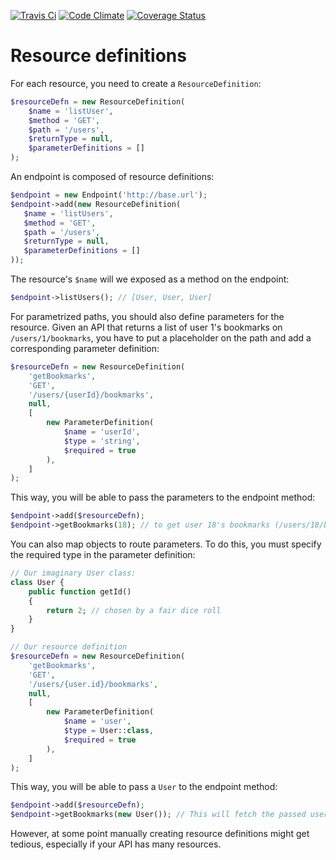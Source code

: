 [![Travis Ci](https://travis-ci.org/kix/apiranha.svg?branch=master)](https://travis-ci.org/Fakerino/Fakerino)
[![Code Climate](https://codeclimate.com/github/kix/apiranha/badges/gpa.svg)](https://codeclimate.com/github/kix/apiranha)
[![Coverage Status](https://coveralls.io/repos/github/kix/apiranha/badge.svg?branch=master)](https://coveralls.io/github/kix/apiranha?branch=master)

# Resource definitions

For each resource, you need to create a `ResourceDefinition`:

```php
$resourceDefn = new ResourceDefinition(
    $name = 'listUser',
    $method = 'GET',
    $path = '/users',
    $returnType = null,
    $parameterDefinitions = []
); 
```

An endpoint is composed of resource definitions:

```php
$endpoint = new Endpoint('http://base.url');
$endpoint->add(new ResourceDefinition(
   $name = 'listUsers',
   $method = 'GET',
   $path = '/users',
   $returnType = null,
   $parameterDefinitions = []
));
```

The resource's `$name` will we exposed as a method on the endpoint:

```php
$endpoint->listUsers(); // [User, User, User]
```

For parametrized paths, you should also define parameters for the resource. Given an API that returns a list of user 1's
bookmarks on `/users/1/bookmarks`, you have to put a placeholder on the path and add a corresponding parameter definition:

```php
$resourceDefn = new ResourceDefinition(
    'getBookmarks',
    'GET',
    '/users/{userId}/bookmarks',
    null,
    [
        new ParameterDefinition(
            $name = 'userId',
            $type = 'string',
            $required = true
        ),
    ]
);
```

This way, you will be able to pass the parameters to the endpoint method:

```php
$endpoint->add($resourceDefn);
$endpoint->getBookmarks(18); // to get user 18's bookmarks (/users/18/bookmarks)
```

You can also map objects to route parameters. To do this, you must specify the required type in the parameter definition:

```php
// Our imaginary User class:
class User {
    public function getId()
    {
        return 2; // chosen by a fair dice roll
    }
}

// Our resource definition
$resourceDefn = new ResourceDefinition(
    'getBookmarks',
    'GET',
    '/users/{user.id}/bookmarks',
    null,
    [
        new ParameterDefinition(
            $name = 'user',
            $type = User::class,
            $required = true
        ),
    ]
);
```

This way, you will be able to pass a `User` to the endpoint method:

```php
$endpoint->add($resourceDefn);
$endpoint->getBookmarks(new User()); // This will fetch the passed user's ID and generate `/users/2/bookmarks`
```

However, at some point manually creating resource definitions might get tedious, especially if your API has many 
resources. 


